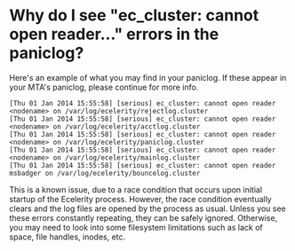 # Why do I see "ec_cluster: cannot open reader..." errors in the paniclog?

Here's an example of what you may find in your paniclog. If these appear in your MTA's paniclog, please continue for more info. 


	[Thu 01 Jan 2014 15:55:58] [serious] ec_cluster: cannot open reader <nodename> on /var/log/ecelerity/rejectlog.cluster 
	[Thu 01 Jan 2014 15:55:58] [serious] ec_cluster: cannot open reader <nodename> on /var/log/ecelerity/acctlog.cluster 
	[Thu 01 Jan 2014 15:55:58] [serious] ec_cluster: cannot open reader <nodename> on /var/log/ecelerity/paniclog.cluster 
	[Thu 01 Jan 2014 15:55:58] [serious] ec_cluster: cannot open reader <nodename> on /var/log/ecelerity/mainlog.cluster 
	[Thu 01 Jan 2014 15:55:58] [serious] ec_cluster: cannot open reader msbadger on /var/log/ecelerity/bouncelog.cluster

This is a known issue, due to a race condition that occurs upon initial startup of the Ecelerity process. However, the race condition eventually clears and the log files are opened by the process as usual. Unless you see these errors constantly repeating, they can be safely ignored. Otherwise, you may need to look into some filesystem limitations such as lack of space, file handles, inodes, etc. 